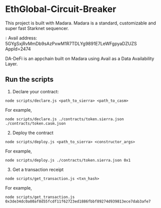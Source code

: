 # EthGlobal-Circuit-Breaker

This project is built with Madara. Madara is a standard, customizable and super fast Starknet sequencer.

💧 Avail address: 5GYgSxjRvMmDb9sAzPxwM1R7TDLYg9891E7LeWFgpyaDZUZS
AppId=2474

DA-DeFi is an appchain built on Madara using Avail as a Data Availability Layer.

## Run the scripts
1. Declare your contract:
```
node scripts/declare.js <path_to_sierra> <path_to_casm>
```
For example,
```
node scripts/declare.js ./contracts/token.sierra.json ./contracts/token.casm.json
```
2. Deploy the contract
```
node scripts/deploy.js <path_to_sierra> <constructor_args>
```
For example,
```
node scripts/deploy.js ./contracts/token.sierra.json 0x1  
```
3. Get a transaction receipt
```
node scripts/get_transaction.js <txn_hash>
```
For example,
```
node scripts/get_transaction.js 0x3de34dc0a80af8d55fcdf11f62723ed1886fbbf89274d939813ece7dab3afe7
```

